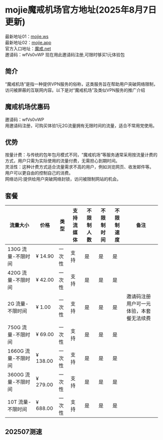 # mojie魔戒机场官方地址(2025年8月7日更新)
最新地址01：[mojie.ws](https://mojie.ws/#/register?code=wfVs0vWP)  
最新地址02：[mojie.app](https://mojie.app/#/register?code=wfVs0vWP)  
官方入口地址：[魔戒.net](https://魔戒.net/#/register?code=wfVs0vWP)  
邀请码：wfVs0vWP 现在用此邀请码注册,可限时够买1元体验包  
## 简介
“魔戒机场”是指一种提供VPN服务的俗称，这类服务旨在帮助用户突破网络限制，访问被屏蔽的互联网内容。以下是对“魔戒机场”及类似VPN服务的推广介绍
## 魔戒机场优惠码
邀请码：wfVs0vWP  
用邀请码注册，可购买体验1元2G流量拥有无限时间的流量，适合不常用党使用。
## 优势
按量计费：与传统的包年包月模式不同，“魔戒机场”等服务通常采用按流量计费的方式，用户只需为实际使用的流量付费，无需担心到期时间。  
灵活性：这种计费方式适合流量需求不高的用户，例如浏览网页、收发邮件等。  
用户可以更自由的控制自己的消费。  
网络访问:提供给用户突破网络封锁，访问被限制网站的机会。  
## 套餐
| 流量大小        | 价格   | 类型   | 支持流媒体 | 不限制人数 | 不限制时间 | 不限制速度 | 备注         |
|-----------------|--------|--------|------------|------------|------------|------------|--------------|
| 130G 流量-不限时间 | ¥ 14.90 | 一次性 | 支持       | 是         | 是         | 是         |              |
| 420G 流量-不限时间 | ¥ 42.00 | 一次性 | 支持       | 是         | 是         | 是         |              |
| 2G 流量-不限时间  | ¥ 1.00  | 一次性 | 支持       | 是         | 是         | 是         | 邀请码注册用户可一元体验，本套餐无法续费 |
| 750G 流量-不限时间 | ¥ 69.00 | 一次性 | 支持       | 是         | 是         | 是         |              |
| 1660G 流量-不限时间| ¥ 138.00| 一次性 | 支持       | 是         | 是         | 是         |              |
| 3600G 流量-不限时间| ¥ 279.00| 一次性 | 支持       | 是         | 是         | 是         |              |
| 10T 流量-不限时间 | ¥ 688.00| 一次性 | 支持       | 是         | 是         | 是         |              |
## 202507测速
